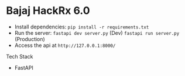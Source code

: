 # Bajaj HackRx 6.0

- Install dependencies: `pip install -r requirements.txt`  
- Run the server: `fastapi dev server.py` (Dev) `fastapi run server.py` (Production)
- Access the api at `http://127.0.0.1:8000/`

Tech Stack
- FastAPI
